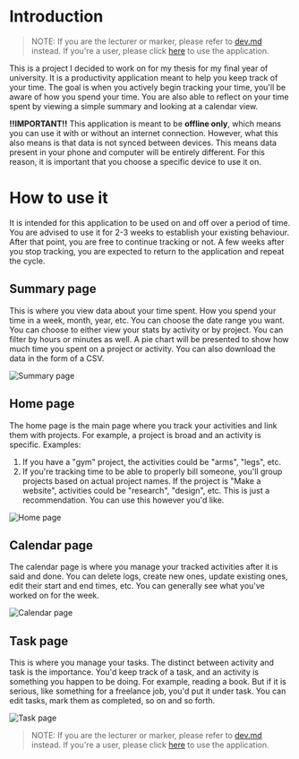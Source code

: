 # Introduction

> NOTE: If you are the lecturer or marker, please refer to [dev.md](https://github.com/AlphabetsAlphabets/Y3-Final-Year-Project/blob/master/dev.md) instead. If you're a user, please click [here](https://y3-final-year-project.vercel.app/home) to use the application.

This is a project I decided to work on for my thesis for my final year of university. It is a productivity application meant to help you keep track of your time. The goal is when you actively begin tracking your time, you'll be aware of how you spend your time. You are also able to reflect on your time spent by viewing a simple summary and looking at a calendar view.

**!!IMPORTANT!!**
This application is meant to be **offline only**, which means you can use it with or without an internet connection. However, what this also means is that data is not synced between devices. This means data present in your phone and computer will be entirely different. For this reason, it is important that you choose a specific device to use it on.

# How to use it
It is intended for this application to be used on and off over a period of time. You are advised to use it for 2-3 weeks to establish your existing behaviour. After that point, you are free to continue tracking or not. A few weeks after you stop tracking, you are expected to return to the application and repeat the cycle.

## Summary page
This is where you view data about your time spent. How you spend your time in a week, month, year, etc. You can choose the date range you want. You can choose to either view your stats by activity or by project. You can filter by hours or minutes as well. A pie chart will be presented to show how much time you spent on a project or activity. You can also download the data in the form of a CSV.

<img src="https://i.imgur.com/wjRnV21.png" alt="Summary page"/>

## Home page
The home page is the main page where you track your activities and link them with projects. For example, a project is broad and an activity is specific. Examples:
1. If you have a "gym" project, the activities could be "arms", "legs", etc.
2. If you're tracking time to be able to properly bill someone, you'll group projects based on actual project names. If the project is "Make a website", activities could be "research", "design", etc. This is just a recommendation. You can use this however you'd like.

<img src="https://i.imgur.com/e4okxVB.png" alt="Home page"/>

## Calendar page
The calendar page is where you manage your tracked activities after it is said and done. You can delete logs, create new ones, update existing ones, edit their start and end times, etc. You can generally see what you've worked on for the week.

<img src="https://i.imgur.com/8RResrs.png" alt="Calendar page"/>

## Task page
This is where you manage your tasks. The distinct between activity and task is the importance. You'd keep track of a task, and an activity is something you happen to be doing. For example, reading a book. But if it is serious, like something for a freelance job, you'd put it under task. You can edit tasks, mark them as completed, so on and so forth.

<img src="https://i.imgur.com/hCiVYI6.png" alt="Task page"/>

> NOTE: If you are the lecturer or marker, please refer to [dev.md](https://github.com/AlphabetsAlphabets/Y3-Final-Year-Project/blob/master/dev.md) instead. If you're a user, please click [here](https://y3-final-year-project.vercel.app/home) to use the application.
